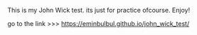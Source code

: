 This is my John Wick test. its just for practice ofcourse. Enjoy! 

go to the link >>> https://eminbulbul.github.io/john_wick_test/

